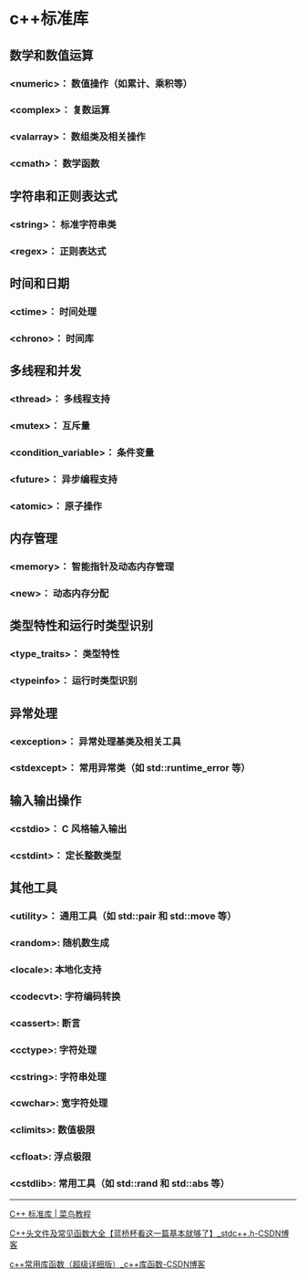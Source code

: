 # c++标准库

## 数学和数值运算

### \<numeric>： 数值操作（如累计、乘积等）



### \<complex>： 复数运算



### \<valarray>： 数组类及相关操作



### \<cmath>： 数学函数



## 字符串和正则表达式

### \<string>： 标准字符串类



### \<regex>： 正则表达式



## 时间和日期

### \<ctime>： 时间处理



### \<chrono>： 时间库



## 多线程和并发

### \<thread>： 多线程支持



### \<mutex>： 互斥量



### \<condition_variable>： 条件变量



### \<future>： 异步编程支持



### \<atomic>： 原子操作



## 内存管理

### \<memory>： 智能指针及动态内存管理



### \<new>： 动态内存分配



## 类型特性和运行时类型识别

### \<type_traits>： 类型特性



### \<typeinfo>： 运行时类型识别



## 异常处理

### \<exception>： 异常处理基类及相关工具



### \<stdexcept>： 常用异常类（如 std::runtime_error 等）



## 输入输出操作

### \<cstdio>： C 风格输入输出



### \<cstdint>： 定长整数类型



## 其他工具

### \<utility>： 通用工具（如 std::pair 和 std::move 等）



### \<random>: 随机数生成

### \<locale>: 本地化支持

### \<codecvt>: 字符编码转换

### \<cassert>: 断言

### \<cctype>: 字符处理

### \<cstring>: 字符串处理

### \<cwchar>: 宽字符处理

### \<climits>: 数值极限

### \<cfloat>: 浮点极限

### \<cstdlib>: 常用工具（如 std::rand 和 std::abs 等）

---

[C++ 标准库 | 菜鸟教程](https://www.runoob.com/cplusplus/cpp-standard-library.html)

[C++头文件及常见函数大全【蓝桥杯看这一篇基本就够了】_stdc++.h-CSDN博客](https://blog.csdn.net/2301_80544540/article/details/136952416)

[c++常用库函数（超级详细版）_c++库函数-CSDN博客](https://blog.csdn.net/m0_74036487/article/details/132766096)